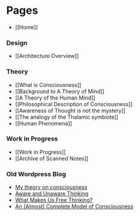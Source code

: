 # Pages
* [[Home]]

### Design
* [[Architecture Overview]]

### Theory
* [[What is Consciousness]]
* [[Background to A Theory of Mind]]
* [[A Theory of the Human Mind]]
* [[Philosophical Description of Consciousness]]
* [[Awareness of Thought is not the mystery]]
* [[The analogy of the Thalamic symbiote]]
* [[Human Phenomena]]

### Work in Progress
* [[Work in Progress]]
* [[Archive of Scanned Notes]]

### Old Wordpress Blog
* [My theory on consciousness](https://hometechnician.wordpress.com/2014/07/18/my-theory-on-consciousness/)
* [Aware and Unaware Thinking](https://hometechnician.wordpress.com/2014/07/21/aware-and-unaware-thinking/)
* [What Makes Us Free Thinking?](https://hometechnician.wordpress.com/2014/07/21/what-makes-us-free-thinking/)
* [An (Almost) Complete Model of Consciousness](https://hometechnician.wordpress.com/2016/02/02/an-almost-complete-model-of-consciousness/)